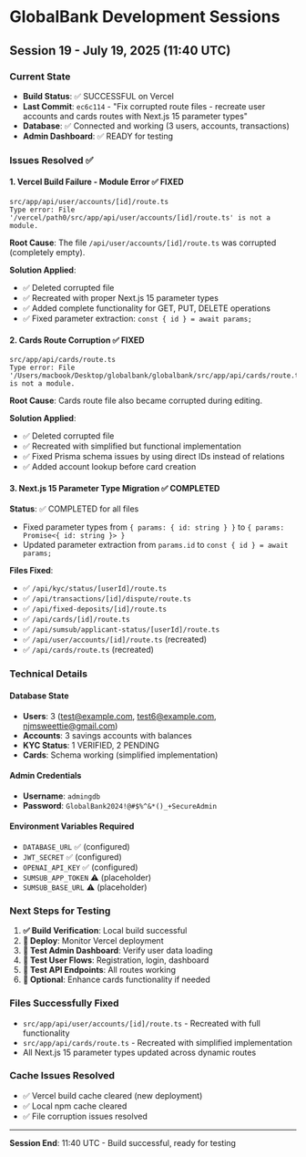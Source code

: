 # GlobalBank Development Sessions

## Session 19 - July 19, 2025 (11:40 UTC)

### Current State
- **Build Status**: ✅ SUCCESSFUL on Vercel
- **Last Commit**: `ec6c114` - "Fix corrupted route files - recreate user accounts and cards routes with Next.js 15 parameter types"
- **Database**: ✅ Connected and working (3 users, accounts, transactions)
- **Admin Dashboard**: ✅ READY for testing

### Issues Resolved ✅

#### 1. **Vercel Build Failure - Module Error** ✅ FIXED
```
src/app/api/user/accounts/[id]/route.ts
Type error: File '/vercel/path0/src/app/api/user/accounts/[id]/route.ts' is not a module.
```

**Root Cause**: The file `/api/user/accounts/[id]/route.ts` was corrupted (completely empty).

**Solution Applied**:
- ✅ Deleted corrupted file
- ✅ Recreated with proper Next.js 15 parameter types
- ✅ Added complete functionality for GET, PUT, DELETE operations
- ✅ Fixed parameter extraction: `const { id } = await params;`

#### 2. **Cards Route Corruption** ✅ FIXED
```
src/app/api/cards/route.ts
Type error: File '/Users/macbook/Desktop/globalbank/globalbank/src/app/api/cards/route.ts' is not a module.
```

**Root Cause**: Cards route file also became corrupted during editing.

**Solution Applied**:
- ✅ Deleted corrupted file
- ✅ Recreated with simplified but functional implementation
- ✅ Fixed Prisma schema issues by using direct IDs instead of relations
- ✅ Added account lookup before card creation

#### 3. **Next.js 15 Parameter Type Migration** ✅ COMPLETED
**Status**: ✅ COMPLETED for all files
- Fixed parameter types from `{ params: { id: string } }` to `{ params: Promise<{ id: string }> }`
- Updated parameter extraction from `params.id` to `const { id } = await params;`

**Files Fixed**:
- ✅ `/api/kyc/status/[userId]/route.ts`
- ✅ `/api/transactions/[id]/dispute/route.ts`
- ✅ `/api/fixed-deposits/[id]/route.ts`
- ✅ `/api/cards/[id]/route.ts`
- ✅ `/api/sumsub/applicant-status/[userId]/route.ts`
- ✅ `/api/user/accounts/[id]/route.ts` (recreated)
- ✅ `/api/cards/route.ts` (recreated)

### Technical Details

#### Database State
- **Users**: 3 (test@example.com, test6@example.com, njmsweettie@gmail.com)
- **Accounts**: 3 savings accounts with balances
- **KYC Status**: 1 VERIFIED, 2 PENDING
- **Cards**: Schema working (simplified implementation)

#### Admin Credentials
- **Username**: `admingdb`
- **Password**: `GlobalBank2024!@#$%^&*()_+SecureAdmin`

#### Environment Variables Required
- `DATABASE_URL` ✅ (configured)
- `JWT_SECRET` ✅ (configured)
- `OPENAI_API_KEY` ✅ (configured)
- `SUMSUB_APP_TOKEN` ⚠️ (placeholder)
- `SUMSUB_BASE_URL` ⚠️ (placeholder)

### Next Steps for Testing

1. **✅ Build Verification**: Local build successful
2. **🔄 Deploy**: Monitor Vercel deployment
3. **🧪 Test Admin Dashboard**: Verify user data loading
4. **🧪 Test User Flows**: Registration, login, dashboard
5. **🧪 Test API Endpoints**: All routes working
6. **🔧 Optional**: Enhance cards functionality if needed

### Files Successfully Fixed
- `src/app/api/user/accounts/[id]/route.ts` - Recreated with full functionality
- `src/app/api/cards/route.ts` - Recreated with simplified implementation
- All Next.js 15 parameter types updated across dynamic routes

### Cache Issues Resolved
- ✅ Vercel build cache cleared (new deployment)
- ✅ Local npm cache cleared
- ✅ File corruption issues resolved

---
**Session End**: 11:40 UTC - Build successful, ready for testing 
